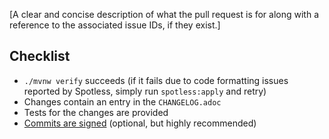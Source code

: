 [A clear and concise description of what the pull request is for along with a reference to the associated issue IDs, if they exist.]

## Checklist

* `./mvnw verify` succeeds (if it fails due to code formatting issues reported by Spotless, simply run `spotless:apply` and retry)
* Changes contain an entry in the `CHANGELOG.adoc`
* Tests for the changes are provided
* [Commits are signed](https://docs.github.com/en/authentication/managing-commit-signature-verification/signing-commits) (optional, but highly recommended)
